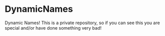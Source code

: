 # DynamicNames

Dynamic Names! This is a private repository, so if you can see this you are special and/or have done something very bad!
